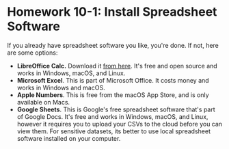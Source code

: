 # Homework 10-1: Install Spreadsheet Software

If you already have spreadsheet software you like, you're done. If not, here are some options:

- **LibreOffice Calc.** Download it [from here](https://www.libreoffice.org). It's free and open source and works in Windows, macOS, and Linux.
- **Microsoft Excel**. This is part of Microsoft Office. It costs money and works in Windows and macOS.
- **Apple Numbers**. This is free from the macOS App Store, and is only available on Macs.
- **Google Sheets**. This is Google's free spreadsheet software that's part of Google Docs. It's free and works in Windows, macOS, and Linux, however it requires you to upload your CSVs to the cloud before you can view them. For sensitive datasets, its better to use local spreadsheet software installed on your computer.